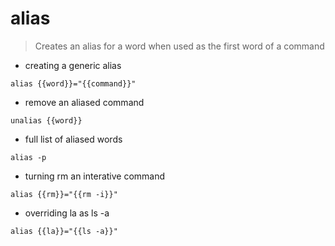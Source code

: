 # alias

> Creates an alias for a word when used
> as the first word of a command

- creating a generic alias

`alias {{word}}="{{command}}"`

- remove an aliased command

`unalias {{word}}`

- full list of aliased words

`alias -p`

- turning rm an interative command

`alias {{rm}}="{{rm -i}}"`

- overriding la as ls -a

`alias {{la}}="{{ls -a}}"`
